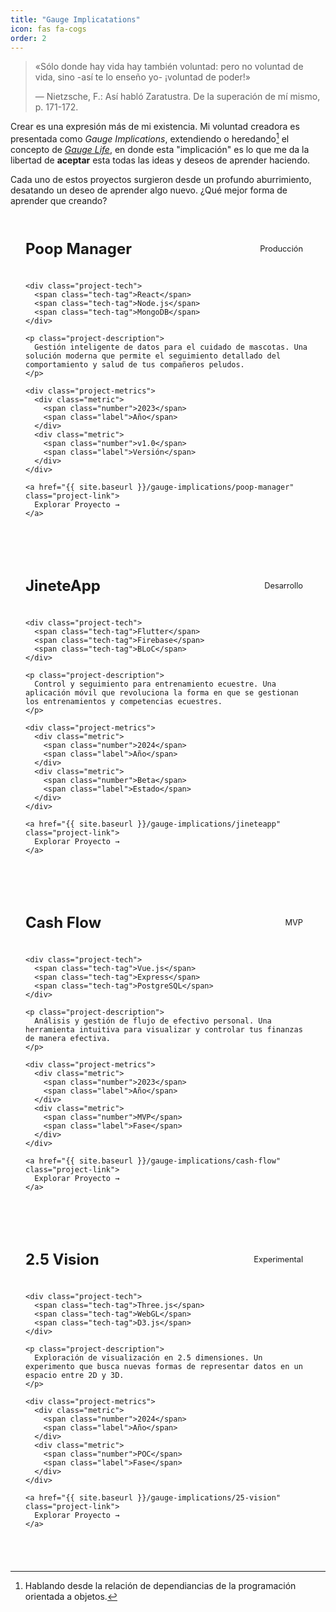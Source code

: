 ```yaml
---
title: "Gauge Implicatations"
icon: fas fa-cogs
order: 2
---
```






> «Sólo donde hay vida hay también voluntad: pero no voluntad de vida, sino -así te lo enseño yo- ¡voluntad de poder!»
>
> — Nietzsche, F.: Así habló Zaratustra. De la superación de mí mismo, p. 171-172.


Crear es una expresión más de mi existencia. Mi voluntad creadora es presentada como *Gauge Implications*, extendiendo o heredando[^1] el concepto de *[Gauge Life]({{site.baseurl}}/about)*, en donde esta "implicación" es lo que me da la libertad de **aceptar** esta todas las ideas y deseos de aprender haciendo.

Cada uno de estos proyectos surgieron desde un profundo aburrimiento, desatando un deseo de aprender algo nuevo. ¿Qué mejor forma de aprender que creando?

<div class="projects-showcase">
  <div class="project-card">
    <div class="project-header">
      <h3>Poop Manager</h3>
      <span class="project-status">Producción</span>
    </div>
    
    <div class="project-tech">
      <span class="tech-tag">React</span>
      <span class="tech-tag">Node.js</span>
      <span class="tech-tag">MongoDB</span>
    </div>

    <p class="project-description">
      Gestión inteligente de datos para el cuidado de mascotas. Una solución moderna que permite el seguimiento detallado del comportamiento y salud de tus compañeros peludos.
    </p>

    <div class="project-metrics">
      <div class="metric">
        <span class="number">2023</span>
        <span class="label">Año</span>
      </div>
      <div class="metric">
        <span class="number">v1.0</span>
        <span class="label">Versión</span>
      </div>
    </div>

    <a href="{{ site.baseurl }}/gauge-implications/poop-manager" class="project-link">
      Explorar Proyecto →
    </a>
  </div>

  <div class="project-card">
    <div class="project-header">
      <h3>JineteApp</h3>
      <span class="project-status">Desarrollo</span>
    </div>
    
    <div class="project-tech">
      <span class="tech-tag">Flutter</span>
      <span class="tech-tag">Firebase</span>
      <span class="tech-tag">BLoC</span>
    </div>

    <p class="project-description">
      Control y seguimiento para entrenamiento ecuestre. Una aplicación móvil que revoluciona la forma en que se gestionan los entrenamientos y competencias ecuestres.
    </p>

    <div class="project-metrics">
      <div class="metric">
        <span class="number">2024</span>
        <span class="label">Año</span>
      </div>
      <div class="metric">
        <span class="number">Beta</span>
        <span class="label">Estado</span>
      </div>
    </div>

    <a href="{{ site.baseurl }}/gauge-implications/jineteapp" class="project-link">
      Explorar Proyecto →
    </a>
  </div>

  <div class="project-card">
    <div class="project-header">
      <h3>Cash Flow</h3>
      <span class="project-status">MVP</span>
    </div>
    
    <div class="project-tech">
      <span class="tech-tag">Vue.js</span>
      <span class="tech-tag">Express</span>
      <span class="tech-tag">PostgreSQL</span>
    </div>

    <p class="project-description">
      Análisis y gestión de flujo de efectivo personal. Una herramienta intuitiva para visualizar y controlar tus finanzas de manera efectiva.
    </p>

    <div class="project-metrics">
      <div class="metric">
        <span class="number">2023</span>
        <span class="label">Año</span>
      </div>
      <div class="metric">
        <span class="number">MVP</span>
        <span class="label">Fase</span>
      </div>
    </div>

    <a href="{{ site.baseurl }}/gauge-implications/cash-flow" class="project-link">
      Explorar Proyecto →
    </a>
  </div>

  <div class="project-card">
    <div class="project-header">
      <h3>2.5 Vision</h3>
      <span class="project-status">Experimental</span>
    </div>
    
    <div class="project-tech">
      <span class="tech-tag">Three.js</span>
      <span class="tech-tag">WebGL</span>
      <span class="tech-tag">D3.js</span>
    </div>

    <p class="project-description">
      Exploración de visualización en 2.5 dimensiones. Un experimento que busca nuevas formas de representar datos en un espacio entre 2D y 3D.
    </p>

    <div class="project-metrics">
      <div class="metric">
        <span class="number">2024</span>
        <span class="label">Año</span>
      </div>
      <div class="metric">
        <span class="number">POC</span>
        <span class="label">Fase</span>
      </div>
    </div>

    <a href="{{ site.baseurl }}/gauge-implications/25-vision" class="project-link">
      Explorar Proyecto →
    </a>
  </div>
</div>

<style>
.projects-showcase {
  display: grid;
  grid-template-columns: repeat(auto-fit, minmax(300px, 1fr));
  gap: 2rem;
  padding: 1rem 0;
}

.project-card {
  background: var(--card-bg);
  border-radius: 15px;
  padding: 1.5rem;
  border: 1px solid var(--card-border-color);
  transition: all 0.3s ease;
  display: flex;
  flex-direction: column;
  gap: 1rem;
}

.project-card:hover {
  transform: translateY(-5px);
  box-shadow: 0 8px 15px rgba(0, 0, 0, 0.1);
}

.project-header {
  display: flex;
  justify-content: space-between;
  align-items: center;
  margin-bottom: 0.5rem;
}

.project-header h3 {
  margin: 0;
  color: var(--heading-color);
  font-size: 1.5rem;
}

.project-status {
  font-size: 0.8rem;
  padding: 0.25rem 0.75rem;
  border-radius: 15px;
  background: var(--link-color);
  color: var(--card-bg);
}

.project-tech {
  display: flex;
  flex-wrap: wrap;
  gap: 0.5rem;
  margin-bottom: 0.5rem;
}

.tech-tag {
  font-size: 0.8rem;
  padding: 0.2rem 0.6rem;
  border-radius: 12px;
  background: var(--code-bg);
  color: var(--text-color);
}

.project-description {
  color: var(--text-muted-color);
  font-size: 0.95rem;
  line-height: 1.5;
  margin: 0.5rem 0;
}

.project-metrics {
  display: flex;
  gap: 2rem;
  padding: 1rem 0;
  border-top: 1px solid var(--border-color);
  border-bottom: 1px solid var(--border-color);
}

.metric {
  display: flex;
  flex-direction: column;
  align-items: center;
}

.metric .number {
  font-size: 1.2rem;
  font-weight: bold;
  color: var(--heading-color);
}

.metric .label {
  font-size: 0.8rem;
  color: var(--text-muted-color);
}

.project-link {
  display: inline-block;
  text-decoration: none;
  color: var(--link-color);
  font-weight: 500;
  margin-top: auto;
  transition: transform 0.2s ease;
}

.project-link:hover {
  transform: translateX(5px);
}

@media (max-width: 768px) {
  .projects-showcase {
    grid-template-columns: 1fr;
    gap: 1.5rem;
  }

  .project-metrics {
    gap: 1rem;
  }
}
</style>

[^1]: Hablando desde la relación de dependiancias de la programación orientada a objetos.